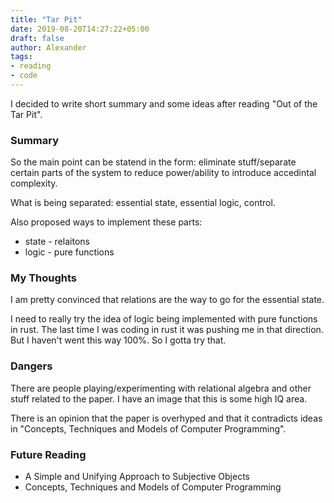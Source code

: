 ```yaml
---
title: "Tar Pit"
date: 2019-08-20T14:27:22+05:00
draft: false
author: Alexander
tags:
- reading
- code
---
```


I decided to write short summary and some ideas after reading "Out of the Tar Pit".

### Summary

So the main point can be statend in the form: eliminate stuff/separate certain parts of the system to reduce power/ability to introduce accedintal complexity.

What is being separated: essential state, essential logic, control.

Also proposed ways to implement these parts:
- state - relaitons
- logic - pure functions

### My Thoughts

I am pretty convinced that relations are the way to go for the essential state.

I need to really try the idea of logic being implemented with pure functions in rust.
The last time I was coding in rust it was pushing me in that direction.
But I haven't went this way 100%.
So I gotta try that.

### Dangers

There are people playing/experimenting with relational algebra and other stuff related to the paper.
I have an image that this is some high IQ area.

There is an opinion that the paper is overhyped and that it contradicts ideas in "Concepts, Techniques and Models of Computer Programming".

### Future Reading

- A Simple and Unifying Approach to Subjective Objects
- Concepts, Techniques and Models of Computer Programming
